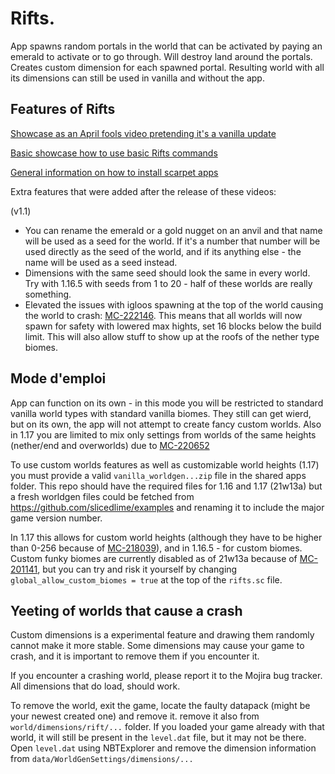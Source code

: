 # Rifts.
App spawns random portals in the world that can be activated by paying an emerald to activate or to go through. 
Will destroy land around the portals. Creates custom dimension for each spawned portal. Resulting world with 
all its dimensions can still be used in vanilla and without the app.

## Features of Rifts

[Showcase as an April fools video pretending it's a vanilla update](https://youtu.be/gkhHWqD5Hc0)

[Basic showcase how to use basic Rifts commands](https://youtu.be/MsgCy8tFfRw)

[General information on how to install scarpet apps](https://github.com/gnembon/fabric-carpet/wiki/Installing-carpet-scripts-in-your-world)

Extra features that were added after the release of these videos:

(v1.1)
 * You can rename the emerald or a gold nugget on an anvil and that name will be used as a seed for the world. If it's a number
 that number will be used directly as the seed of the world, and if its anything else - the name will be used as a seed instead.
 * Dimensions with the same seed should look the same in every world. Try with 1.16.5 with seeds from 1 to 20 - half of these worlds
 are really something.
 * Elevated the issues with igloos spawning at the top of the world causing 
 the world to crash: [MC-222146](https://bugs.mojang.com/browse/MC-222146). This means that all worlds will now spawn for safety
 with lowered max hights, set 16 blocks below the build limit. This will also allow stuff to show up at the roofs of the nether
 type biomes.

## Mode d'emploi

App can function on its own - in this mode you will be restricted to standard vanilla world types with standard vanilla biomes. 
They still can get wierd, but on its own, the app will not attempt to create fancy custom worlds. Also in 1.17 you are limited
to mix only settings from worlds of the same heights (nether/end and overworlds) due to [MC-220652](https://bugs.mojang.com/browse/MC-220652)

To use custom worlds features as well as customizable world heights (1.17) you must provide a 
valid `vanilla_worldgen...zip` file in the shared apps folder.
This repo should have the required files for 1.16 and 1.17 (21w13a) but a fresh worldgen files 
could be fetched from https://github.com/slicedlime/examples 
and renaming it to include the major game version number.

In 1.17 this allows for custom world heights (although they have to be higher than 0-256
because of [MC-218039](https://bugs.mojang.com/browse/MC-218039)), and in 1.16.5 - for custom biomes. 
Custom funky biomes are currently disabled as of 21w13a
because of [MC-201141](https://bugs.mojang.com/browse/MC-201141), but you can try and risk it yourself by changing 
`global_allow_custom_biomes = true` at the top of the `rifts.sc` file.

## Yeeting of worlds that cause a crash
Custom dimensions is a experimental feature and drawing them randomly cannot make it more stable. 
Some dimensions may cause your game to crash, and it is important to remove them if you encounter it.

If you encounter a crashing world, please report it to the Mojira bug tracker. All dimensions that do load, should work.

To remove the world, exit the game, locate the faulty datapack (might be your newest created one) and remove it.
remove it also from `world/dimensions/rift/...` folder. If you loaded your game already with that world, it will still be
present in the `level.dat` file, but it may not be there. 
Open `level.dat` using NBTExplorer and remove the dimension information from `data/WorldGenSettings/dimensions/...`